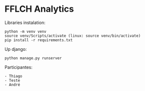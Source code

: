 # FFLCH Analytics

Libraries instalation:

    python -m venv venv
    source venv/Scripts/activate (linux: source venv/bin/activate)
    pip install -r requirements.txt

Up django:

    python manage.py runserver

Participantes:

    - Thiago
    - Teste
    - André

